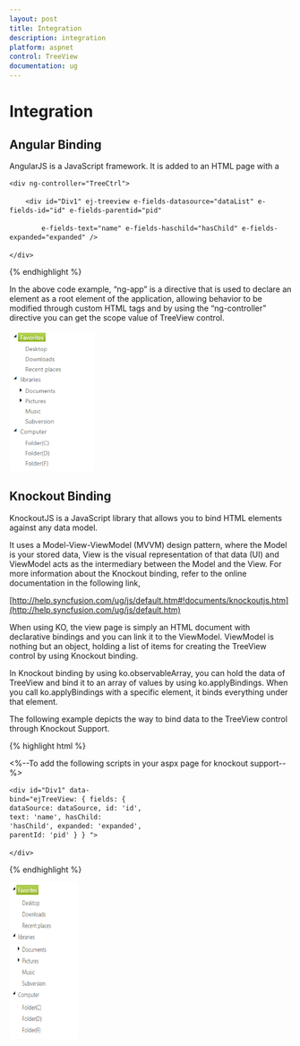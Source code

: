 ```yaml
---
layout: post
title: Integration
description: integration
platform: aspnet
control: TreeView
documentation: ug
---
```


# Integration

## Angular Binding

AngularJS is a JavaScript framework. It is added to an HTML page with a <script> tag. It extends HTML attributes with directives, and binds data to HTML with expressions. AngularJS directives allow you to specify custom and reusable HTML tags that moderate the behavior of certain elements.

Angular binding uses directives to plug its action into the page. Directives, all prefaced with ng-, are placed in HTML attributes. To know more about Angular binding refer to the following link,

[http://help.syncfusion.com/ug/js/#!documents/angularjs.htm](http://help.syncfusion.com/ug/js/)

Apply the plugin and property assigning the TreeView element through the directive that starts with the letter “e-“. The following example depicts how to bind data to the TreeView control through Angular support.

{% highlight html %}

<%-- Add the following scripts in your aspx page for angular support. --%>

<script src="Scripts/angular.min.js"></script>

<script src="Scripts/ej.unobtrusive.min.js"></script>

<script src="Scripts/ej.widget.angular.min.js"></script>

<div ng-app="treeApp">

    <div ng-controller="TreeCtrl">

        <div id="Div1" ej-treeview e-fields-datasource="dataList" e-fields-id="id" e-fields-parentid="pid"

            e-fields-text="name" e-fields-haschild="hasChild" e-fields-expanded="expanded" />

    </div>

</div>

<script>

    var localData = [

                   { id: 1, name: "Favorites", hasChild: true },

                   { id: 2, pid: 1, name: "Desktop" },

                   { id: 3, pid: 1, name: "Downloads" },

                   { id: 4, pid: 1, name: "Recent places" },

                   { id: 5, name: "libraries", hasChild: true },

                   { id: 6, pid: 5, name: "Documents", hasChild: true },

                   { id: 7, pid: 6, name: "My Documents" },

                   { id: 8, pid: 6, name: "Public Documents" },

                   { id: 9, pid: 5, name: "Pictures", hasChild: true },

                   { id: 10, pid: 9, name: "My Pictures" },

                   { id: 11, pid: 9, name: "Public Pictures" },

                   { id: 12, pid: 5, name: "Music", hasChild: true },

                   { id: 13, pid: 9, name: "My Music" },

                   { id: 14, pid: 9, name: "Public Music" },

                   { id: 15, pid: 5, name: "Subversion" },

                   { id: 16, name: "Computer", hasChild: true },

                   { id: 17, pid: 16, name: "Folder(C)" },

                   { id: 18, pid: 16, name: "Folder(D)" },

                   { id: 19, pid: 16, name: "Folder(F)" },



        ];

    angular.module(' treeApp', ['ejangular']).controller('TreeCtrl', function ($scope) {

        $scope.dataList = localData;

    });

</script>

</div> </div> 



{% endhighlight %}



In the above code example, “ng-app” is a directive that is used to declare an element as a root element of the application, allowing behavior to be modified through custom HTML tags and by using the “ng-controller” directive you can get the scope value of TreeView control.


![](Integration_images/Integration_img1.png) 

## Knockout Binding

KnockoutJS is a JavaScript library that allows you to bind HTML elements against any data model.

It uses a Model-View-ViewModel (MVVM) design pattern, where the Model is your stored data, View is the visual representation of that data (UI) and ViewModel acts as the intermediary between the Model and the View. For more information about the Knockout binding, refer to the online documentation in the following link,

[http://help.syncfusion.com/ug/js/default.htm#!documents/knockoutjs.htm](http://help.syncfusion.com/ug/js/default.htm)

When using KO, the view page is simply an HTML document with declarative bindings and you can link it to the ViewModel. ViewModel is nothing but an object, holding a list of items for creating the TreeView control by using Knockout binding.

In Knockout binding by using ko.observableArray, you can hold the data of TreeView and bind it to an array of values by using ko.applyBindings. When you call ko.applyBindings with a specific element, it binds everything under that element.

The following example depicts the way to bind data to the TreeView control through Knockout Support.

{% highlight html %}

<%--To add the following scripts in your aspx page for knockout support--%>   

<script src="Scripts/knockout-min.js"></script>

<script src="Scripts/ej.unobtrusive.min.js"></script>

<script src="Scripts/ej.widget.ko.min.js"></script>

<div style="width: 250px">

    <div id="Div1" data-bind="ejTreeView: { fields: { dataSource: dataSource, id: 'id', text: 'name', hasChild: 'hasChild', expanded: 'expanded', parentId: 'pid' } } ">

    </div>

</div>

<script type="text/javascript">

        $(function () {

            var localData = [

                   { id: 1, name: "Favorites", hasChild: true },

                   { id: 2, pid: 1, name: "Desktop" },

                   { id: 3, pid: 1, name: "Downloads" },

                   { id: 4, pid: 1, name: "Recent places" },

                   { id: 5, name: "libraries", hasChild: true },

                   { id: 6, pid: 5, name: "Documents", hasChild: true },

                   { id: 7, pid: 6, name: "My Documents" },

                   { id: 8, pid: 6, name: "Public Documents" },

                   { id: 9, pid: 5, name: "Pictures", hasChild: true },

                   { id: 10, pid: 9, name: "My Pictures" },

                   { id: 11, pid: 9, name: "Public Pictures" },

                   { id: 12, pid: 5, name: "Music", hasChild: true },

                   { id: 13, pid: 9, name: "My Music" },

                   { id: 14, pid: 9, name: "Public Music" },

                   { id: 15, pid: 5, name: "Subversion" },

                   { id: 16, name: "Computer", hasChild: true },

                   { id: 17, pid: 16, name: "Folder(C)" },

                   { id: 18, pid: 16, name: "Folder(D)" },

                   { id: 19, pid: 16, name: "Folder(F)" },



        ];

            window.employeeView = {

                dataSource: ko.observableArray(localData),

            };

            ko.applyBindings(employeeView);

        });



</script>



{% endhighlight %}


![](Integration_images/Integration_img2.png) 
















